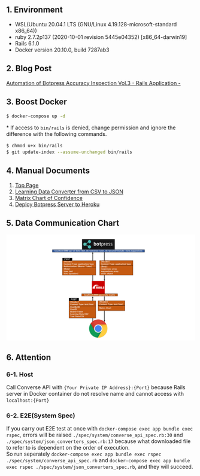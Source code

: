 ## 1. Environment

* WSL(Ubuntu 20.04.1 LTS (GNU/Linux 4.19.128-microsoft-standard x86_64))
* ruby 2.7.2p137 (2020-10-01 revision 5445e04352) [x86_64-darwin19]
* Rails 6.1.0
* Docker version 20.10.0, build 7287ab3

## 2. Blog Post

[Automation of Botpress Accuracy Inspection Vol.3 - Rails Application -](https://oasist-blog-en.hatenablog.jp/entry/botpress_accuracy_inspection_vol3)

## 3. Boost Docker

```bash
$ docker-compose up -d
```

\* If access to `bin/rails` is denied, change permission and ignore the difference with the following commands.

```bash
$ chmod u+x bin/rails
$ git update-index --assume-unchanged bin/rails
```

## 4. Manual Documents

1. [Top Page](https://github.com/oasis-forever/botpress_inspection_tool_kit_rails/blob/master/docs/01_top.md)
2. [Learning Data Converter from CSV to JSON](https://github.com/oasis-forever/botpress_inspection_tool_kit_rails/blob/master/docs/02_json-converter.md)
3. [Matrix Chart of Confidence](https://github.com/oasis-forever/botpress_inspection_tool_kit_rails/blob/master/docs/03_converse-api.md)
4. [Deploy Botpress Server to Heroku](https://github.com/oasis-forever/botpress_inspection_tool_kit_rails/blob/master/docs/04_deploy-botpress-server-to-heroku.md)

## 5. Data Communication Chart

![Data Communication Chart](https://github.com/oasis-forever/botpress_inspection_tool_kit_rails/blob/master/public/data-communication.png)


## 6. Attention

### 6-1. Host

Call Converse API with `{Your Private IP Address}:{Port}` because Rails server in Docker container do not resolve name and cannot access with `localhost:{Port}`

### 6-2. E2E(System Spec)

If you carry out E2E test at once with `docker-compose exec app bundle exec rspec`, errors will be raised `./spec/system/converse_api_spec.rb:30` and `./spec/system/json_converters_spec.rb:17` because what downloaded file to refer to is dependent on the order of execution.  
So run seperately `docker-compose exec app bundle exec rspec ./spec/system/converse_api_spec.rb` and `docker-compose exec app bundle exec rspec ./spec/system/json_converters_spec.rb`, and they will succeed.
